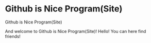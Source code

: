 # Github is Nice Program(Site)
 Github is Nice Program(Site)

 And welcome to Github is Nice Program(Site)!
 Hello!
 You can here find friends!
